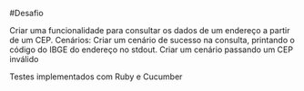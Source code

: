 #Desafio

Criar uma funcionalidade para consultar os dados de um endereço a partir de um CEP.
Cenários:
Criar um cenário de sucesso na consulta, printando o código do IBGE do endereço no
stdout.
Criar um cenário passando um CEP inválido

Testes implementados com Ruby e Cucumber
